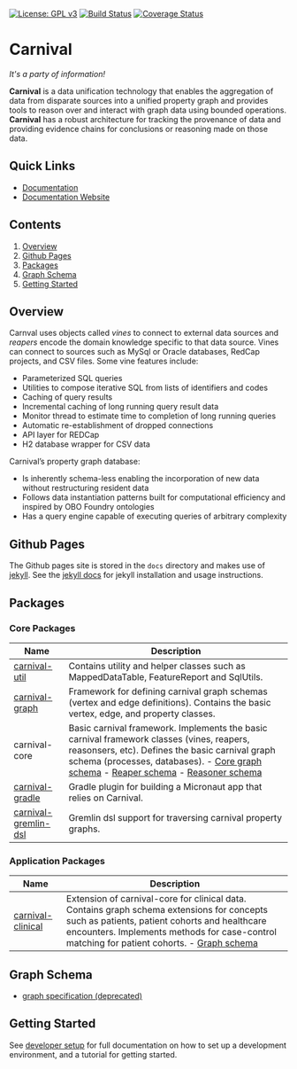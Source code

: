 [![License: GPL v3](https://img.shields.io/badge/License-GPL%20v3-blue.svg)](https://github.com/pennbiobank/pennai/carnival-public/master/LICENSE)
[![Build Status](https://travis-ci.org/pmbb-ibi/carnival.svg?branch=master)](https://travis-ci.org/pmbb-ibi/carnival)
<a href='https://coveralls.io/github/pmbb-ibi/carnival?branch=master'><img src='https://coveralls.io/repos/github/pmbb-ibi/carnival/badge.svg?branch=master' alt='Coverage Status' /></a>

# Carnival

*It's a party of information!*

**Carnival** is a data unification technology that enables the aggregation of data from disparate sources into a unified property graph and provides tools to reason over and interact with graph data using bounded operations. **Carnival** has a robust architecture for tracking the provenance of data and providing evidence chains for conclusions or reasoning made on those data.

## Quick Links

-   [Documentation](docs/index.markdown)
-   [Documentation Website](https://pmbb-ibi.github.io/carnival/)

## Contents

1. [Overview](#overview)
1. [Github Pages](#github-pages-site)
1. [Packages](#package-overview)
1. [Graph Schema](#graph-schema)
1. [Getting Started](#getting-started)



## <a name="overview"></a> Overview

Carnval uses objects called _vines_ to connect to external data sources and _reapers_ encode the domain knowledge specific to that data source. Vines can connect to sources such as MySql or Oracle databases, RedCap projects, and CSV files. Some vine features include:

-   Parameterized SQL queries
-   Utilities to compose iterative SQL from lists of identifiers and codes
-   Caching of query results
-   Incremental caching of long running query result data
-   Monitor thread to estimate time to completion of long running queries
-   Automatic re-establishment of dropped connections
-   API layer for REDCap
-   H2 database wrapper for CSV data

Carnival’s property graph database:

-   Is inherently schema-less enabling the incorporation of new data without restructuring resident data
-   Follows data instantiation patterns built for computational efficiency and inspired by OBO Foundry ontologies
-   Has a query engine capable of executing queries of arbitrary complexity



## <a name="github-pages-site"></a> Github Pages

The Github pages site is stored in the `docs` directory and makes use of [jekyll](https://jekyllrb.com). See the [jekyll docs](https://jekyllrb.com/docs/) for jekyll installation and usage instructions.



## <a name="package-overview"></a> Packages

### Core Packages

Name | Description
--- | ---
[carnival-util](app/carnival-util/README.md) | Contains utility and helper classes such as MappedDataTable, FeatureReport and SqlUtils.
[carnival-graph](app/carnival-graph/README.md) | Framework for defining carnival graph schemas (vertex and edge definitions). Contains the basic vertex, edge, and property classes.
carnival-core | Basic carnival framework. Implements the basic carnival framework classes (vines, reapers, reasonsers, etc). Defines the basic carnival graph schema (processes, databases). - [Core graph schema](https://github.com/pmbb-ibi/carnival/blob/master/app/carnival-core/src/main/groovy/carnival/core/graph/Core.groovy) - [Reaper schema](https://github.com/pmbb-ibi/carnival/blob/master/app/carnival-core/src/main/groovy/carnival/core/graph/Reaper.groovy) - [Reasoner schema](https://github.com/pmbb-ibi/carnival/blob/master/app/carnival-core/src/main/groovy/carnival/core/graph/Reasoner.groovy)
[carnival-gradle](app/carnival-gradle/README.md) | Gradle plugin for building a Micronaut app that relies on Carnival.
[carnival-gremlin-dsl](app/carnival-gremlin-dsl/README.md) | Gremlin dsl support for traversing carnival property graphs.

### Application Packages

Name | Description
--- | ---
[carnival-clinical](app/carnival-clinical/README.md) | Extension of carnival-core for clinical data. Contains graph schema extensions for concepts such as patients, patient cohorts and healthcare encounters. Implements methods for case-control matching for patient cohorts. - [Graph schema](https://github.com/pmbb-ibi/carnival/blob/master/app/carnival-clinical/src/main/groovy/carnival/clinical/graph/Clinical.groovy)


## <a name="graph-schema"></a> Graph Schema

-   [graph specification (deprecated)](app/carnival-core/doc/graph.md)


## <a name="getting-started"></a> Getting Started

See [developer setup](https://pmbb-ibi.github.io/carnival/#DeveloperSetup) for full documentation on how to set up a development environment, and a tutorial for getting started.
